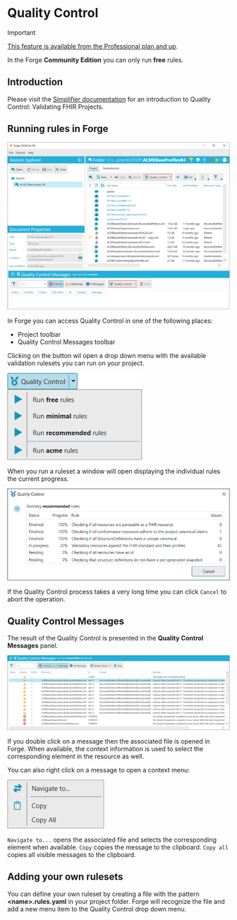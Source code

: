 # Quality Control

<div class="admonition important">
<p class="admonition-title">Important</p>
<p><a class="reference external" href="https://simplifier.net/pricing">This feature is available from the Professional plan and up</a>.</p>
</div>

In the Forge **Community Edition** you can only run **free** rules.

## Introduction

Please visit the [Simplifier documentation](https://docs.fire.ly/projects/Simplifier/develop/quality-control.html) for an introduction 
to Quality Control: Validating FHIR Projects.

## Running rules in Forge

![QualityControl](../images/QualityControl.png)

In Forge you can access Quality Control in one of the following places:

* Project toolbar
* Quality Control Messages toolbar

Clicking on the button wil open a drop down menu with the available validation rulesets you can run on your project.

![QualityControl_Menu](../images/QualityControl_Menu.png)

When you run a ruleset a window will open displaying the individual rules the current progress.

![QualityControl_Progress](../images/QualityControl_Progress.png)

If the Quality Control process takes a very long time you can click `Cancel` to abort the operation.

## Quality Control Messages

The result of the Quality Control is presented in the **Quality Control Messages** panel.

![QualityControl_Messages](../images/QualityControl_Messages.png)

If you double click on a message then the associated file is opened in Forge. When available, the context information 
is used to select the corresponding element in the resource as well.

You can also right click on a message to open a context menu:

![QualityControl_Messages_Menu](../images/QualityControl_Messages_Menu.png)

`Navigate to...` opens the associated file and selects the corresponding element when available. `Copy` copies 
the message to the clipboard. `Copy all` copies all visible messages to the clipboard.

## Adding your own rulesets

You can define your own ruleset by creating a file with the pattern **\<name\>.rules.yaml** 
in your project folder. Forge will recognize the file and add a new menu item to the Quality Control drop down menu.

